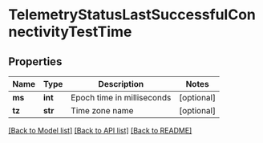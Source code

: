 # TelemetryStatusLastSuccessfulConnectivityTestTime

## Properties
Name | Type | Description | Notes
------------ | ------------- | ------------- | -------------
**ms** | **int** | Epoch time in milliseconds | [optional] 
**tz** | **str** | Time zone name | [optional] 

[[Back to Model list]](../README.md#documentation-for-models) [[Back to API list]](../README.md#documentation-for-api-endpoints) [[Back to README]](../README.md)



